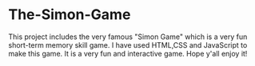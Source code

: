 # The-Simon-Game
This project includes the very famous "Simon Game" which is a very fun short-term memory skill game. I have used HTML,CSS and JavaScript to make this game. It is a very fun and interactive game. Hope y'all enjoy it!

